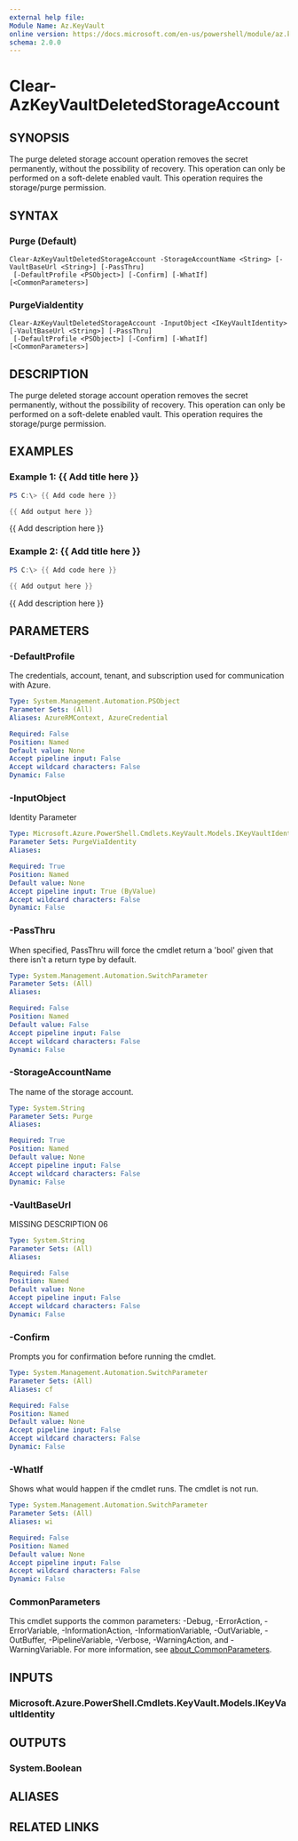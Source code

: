 ```yaml
---
external help file:
Module Name: Az.KeyVault
online version: https://docs.microsoft.com/en-us/powershell/module/az.keyvault/clear-azkeyvaultdeletedstorageaccount
schema: 2.0.0
---
```


# Clear-AzKeyVaultDeletedStorageAccount

## SYNOPSIS
The purge deleted storage account operation removes the secret permanently, without the possibility of recovery.
This operation can only be performed on a soft-delete enabled vault.
This operation requires the storage/purge permission.

## SYNTAX

### Purge (Default)
```
Clear-AzKeyVaultDeletedStorageAccount -StorageAccountName <String> [-VaultBaseUrl <String>] [-PassThru]
 [-DefaultProfile <PSObject>] [-Confirm] [-WhatIf] [<CommonParameters>]
```

### PurgeViaIdentity
```
Clear-AzKeyVaultDeletedStorageAccount -InputObject <IKeyVaultIdentity> [-VaultBaseUrl <String>] [-PassThru]
 [-DefaultProfile <PSObject>] [-Confirm] [-WhatIf] [<CommonParameters>]
```

## DESCRIPTION
The purge deleted storage account operation removes the secret permanently, without the possibility of recovery.
This operation can only be performed on a soft-delete enabled vault.
This operation requires the storage/purge permission.

## EXAMPLES

### Example 1: {{ Add title here }}
```powershell
PS C:\> {{ Add code here }}

{{ Add output here }}
```

{{ Add description here }}

### Example 2: {{ Add title here }}
```powershell
PS C:\> {{ Add code here }}

{{ Add output here }}
```

{{ Add description here }}

## PARAMETERS

### -DefaultProfile
The credentials, account, tenant, and subscription used for communication with Azure.

```yaml
Type: System.Management.Automation.PSObject
Parameter Sets: (All)
Aliases: AzureRMContext, AzureCredential

Required: False
Position: Named
Default value: None
Accept pipeline input: False
Accept wildcard characters: False
Dynamic: False
```

### -InputObject
Identity Parameter

```yaml
Type: Microsoft.Azure.PowerShell.Cmdlets.KeyVault.Models.IKeyVaultIdentity
Parameter Sets: PurgeViaIdentity
Aliases:

Required: True
Position: Named
Default value: None
Accept pipeline input: True (ByValue)
Accept wildcard characters: False
Dynamic: False
```

### -PassThru
When specified, PassThru will force the cmdlet return a 'bool' given that there isn't a return type by default.

```yaml
Type: System.Management.Automation.SwitchParameter
Parameter Sets: (All)
Aliases:

Required: False
Position: Named
Default value: False
Accept pipeline input: False
Accept wildcard characters: False
Dynamic: False
```

### -StorageAccountName
The name of the storage account.

```yaml
Type: System.String
Parameter Sets: Purge
Aliases:

Required: True
Position: Named
Default value: None
Accept pipeline input: False
Accept wildcard characters: False
Dynamic: False
```

### -VaultBaseUrl
MISSING DESCRIPTION 06

```yaml
Type: System.String
Parameter Sets: (All)
Aliases:

Required: False
Position: Named
Default value: None
Accept pipeline input: False
Accept wildcard characters: False
Dynamic: False
```

### -Confirm
Prompts you for confirmation before running the cmdlet.

```yaml
Type: System.Management.Automation.SwitchParameter
Parameter Sets: (All)
Aliases: cf

Required: False
Position: Named
Default value: None
Accept pipeline input: False
Accept wildcard characters: False
Dynamic: False
```

### -WhatIf
Shows what would happen if the cmdlet runs.
The cmdlet is not run.

```yaml
Type: System.Management.Automation.SwitchParameter
Parameter Sets: (All)
Aliases: wi

Required: False
Position: Named
Default value: None
Accept pipeline input: False
Accept wildcard characters: False
Dynamic: False
```

### CommonParameters
This cmdlet supports the common parameters: -Debug, -ErrorAction, -ErrorVariable, -InformationAction, -InformationVariable, -OutVariable, -OutBuffer, -PipelineVariable, -Verbose, -WarningAction, and -WarningVariable. For more information, see [about_CommonParameters](http://go.microsoft.com/fwlink/?LinkID=113216).

## INPUTS

### Microsoft.Azure.PowerShell.Cmdlets.KeyVault.Models.IKeyVaultIdentity

## OUTPUTS

### System.Boolean

## ALIASES

## RELATED LINKS

